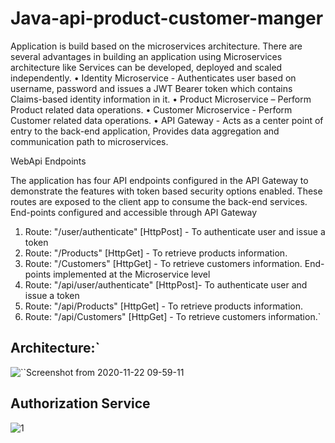 # Java-api-product-customer-manger
Application is build based on the microservices architecture. There are several advantages in building an application using Microservices architecture like Services can be developed, deployed and scaled independently. • Identity Microservice - Authenticates user based on username, password and issues a JWT Bearer token which contains Claims-based identity information in it. • Product Microservice – Perform Product related data operations. • Customer Microservice - Perform Customer related data operations. • API Gateway - Acts as a center point of entry to the back-end application, Provides data aggregation and communication path to microservices.


WebApi Endpoints

The application has four API endpoints configured in the API Gateway to demonstrate the features with token based security options enabled. These routes are exposed to the client app to consume the back-end services.
End-points configured and accessible through API Gateway
1.	Route: "/user/authenticate" [HttpPost] - To authenticate user and issue a token
2.	Route: "/Products" [HttpGet] - To retrieve products information.
3.	Route: "/Customers" [HttpGet] - To retrieve customers information.
End-points implemented at the Microservice level
1.	Route: "/api/user/authenticate" [HttpPost]- To authenticate user and issue a token
2.	Route: "/api/Products" [HttpGet] - To retrieve products information.
3.	Route: "/api/Customers" [HttpGet] - To retrieve customers information.`


## Architecture:`
![``Screenshot from 2020-11-22 09-59-11](https://user-images.githubusercontent.com/31319842/99893389-be602800-2ca9-11eb-951f-639c42520d23.png)

## Authorization Service

![1](https://user-images.githubusercontent.com/31319842/99893591-9d003b80-2cab-11eb-9f06-1d5a785c775b.png)